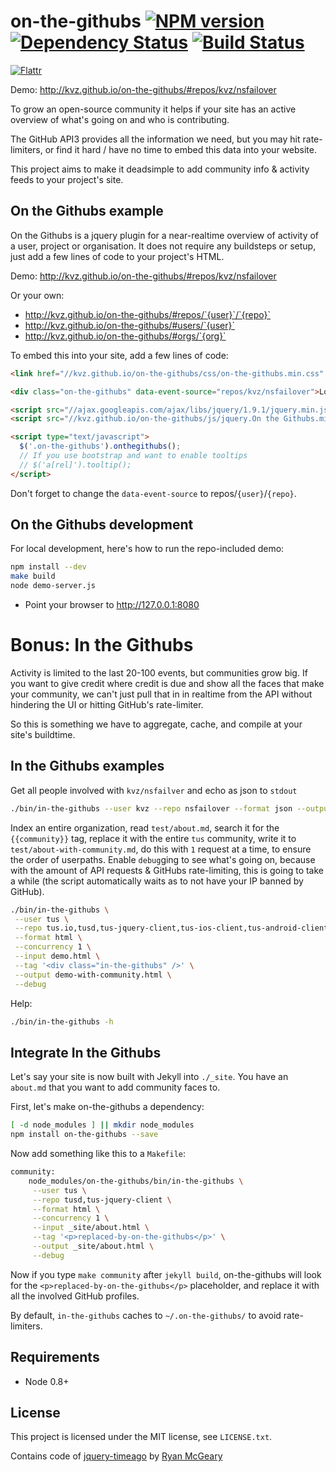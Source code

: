on-the-githubs [![NPM version][NPMIMGURL]][NPMURL] [![Dependency Status][DependencyStatusIMGURL]][DependencyStatusURL] [![Build Status][BuildStatusIMGURL]][BuildStatusURL]
===============
[![Flattr][FlattrIMGURL]][FlattrURL]

[NPMIMGURL]:                https://badge.fury.io/js/cloudcmd.png
[BuildStatusIMGURL]:        https://secure.travis-ci.org/kvz/on-the-githubs.png?branch=master
[DependencyStatusIMGURL]:   https://gemnasium.com/kvz/on-the-githubs.png
[FlattrIMGURL]:             http://api.flattr.com/button/flattr-badge-large.png
[NPMURL]:                   //npmjs.org/package/on-the-githubs
[BuildStatusURL]:           //travis-ci.org/kvz/on-the-githubs  "Build Status"
[DependencyStatusURL]:      //gemnasium.com/kvz/on-the-githubs "Dependency Status"
[FlattrURL]:                https://flattr.com/submit/auto?user_id=kvz&url=github.com/kvz/on-the-githubs&title=on-the-githubs&language=&tags=github&category=software

Demo: http://kvz.github.io/on-the-githubs/#repos/kvz/nsfailover

To grow an open-source community it helps if your site has an active overview of what's going on and who
is contributing.

The GitHub API3 provides all the information we need, but you may hit rate-limiters, or find it hard / have no time to embed this data into your website.

This project aims to make it deadsimple to add community info & activity feeds to your project's site. 


## On the Githubs example

On the Githubs is a jquery plugin for a near-realtime overview of activity of a user, project or organisation. 
It does not require any buildsteps or setup, just add a few lines of code to your project's HTML.

Demo: http://kvz.github.io/on-the-githubs/#repos/kvz/nsfailover

Or your own: 

 - http://kvz.github.io/on-the-githubs/#repos/`{user}`/`{repo}`
 - http://kvz.github.io/on-the-githubs/#users/`{user}`
 - http://kvz.github.io/on-the-githubs/#orgs/`{org}`

To embed this into your site, add a few lines of code:

```html
<link href="//kvz.github.io/on-the-githubs/css/on-the-githubs.min.css" rel="stylesheet" />

<div class="on-the-githubs" data-event-source="repos/kvz/nsfailover">Loading...</div>

<script src="//ajax.googleapis.com/ajax/libs/jquery/1.9.1/jquery.min.js"></script>
<script src="//kvz.github.io/on-the-githubs/js/jquery.On the Githubs.min.js"></script>

<script type="text/javascript">
  $('.on-the-githubs').onthegithubs();
  // If you use bootstrap and want to enable tooltips
  // $('a[rel]').tooltip();
</script>
```

Don't forget to change the `data-event-source` to repos/`{user}`/`{repo}`.

## On the Githubs development

For local development, here's how to run the repo-included demo:

```bash
npm install --dev
make build
node demo-server.js
```

- Point your browser to http://127.0.0.1:8080


# Bonus: In the Githubs

Activity is limited to the last 20-100 events, but communities grow big.
If you want to give credit where credit is due and show all the faces that make your community,
we can't just pull that in in realtime from the API without hindering the UI or hitting GitHub's
rate-limiter.

So this is something we have to aggregate, cache, and compile at your site's buildtime.

## In the Githubs examples

Get all people involved with `kvz/nsfailver` and echo as json to `stdout`

```bash
./bin/in-the-githubs --user kvz --repo nsfailover --format json --output -
```

Index an entire organization, read `test/about.md`, search it for the `{{community}}` tag,
replace it with the entire `tus` community, write it to `test/about-with-community.md`, do this with `1` request at a time, to ensure the order of userpaths. Enable `debug`ging to see what's going on, because with the amount of API requests & GitHubs rate-limiting, this is going to take a while (the script automatically waits as to not have your IP banned by GitHub).

```bash
./bin/in-the-githubs \
 --user tus \
 --repo tus.io,tusd,tus-jquery-client,tus-ios-client,tus-android-client,tus-resumable-upload-protocol \
 --format html \
 --concurrency 1 \
 --input demo.html \
 --tag '<div class="in-the-githubs" />' \
 --output demo-with-community.html \
 --debug
```

Help:

```bash
./bin/in-the-githubs -h
```

## Integrate In the Githubs

Let's say your site is now built with Jekyll into `./_site`.
You have an `about.md` that you want to add community faces to.

First, let's make on-the-githubs a dependency:

```bash
[ -d node_modules ] || mkdir node_modules
npm install on-the-githubs --save
```

Now add something like this to a `Makefile`:

```bash
community:
	node_modules/on-the-githubs/bin/in-the-githubs \
	 --user tus \
	 --repo tusd,tus-jquery-client \
	 --format html \
	 --concurrency 1 \
	 --input _site/about.html \
	 --tag '<p>replaced-by-on-the-githubs</p>' \
	 --output _site/about.html \
	 --debug
```

Now if you type `make community` after `jekyll build`, on-the-githubs will look for the
`<p>replaced-by-on-the-githubs</p>` placeholder, and replace it with all the involved GitHub
profiles.

By default, `in-the-githubs` caches to `~/.on-the-githubs/` to avoid rate-limiters.

## Requirements

- Node 0.8+

## License

This project is licensed under the MIT license, see `LICENSE.txt`.

Contains code of [jquery-timeago](https://github.com/rmm5t/jquery-timeago)
by [Ryan McGeary](https://github.com/rmm5t/jquery-timeago/blob/master/LICENSE.txt)
